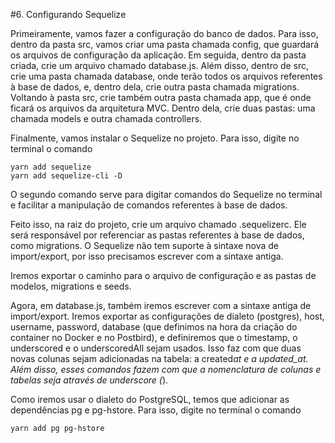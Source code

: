 #6. Configurando Sequelize

Primeiramente, vamos fazer a configuração do banco de dados. Para isso, dentro
da pasta src, vamos criar uma pasta chamada config, que guardará os arquivos
de configuração da aplicação. Em seguida, dentro da pasta criada, crie um
arquivo chamado database.js.
Além disso, dentro de src, crie uma pasta chamada database, onde terão todos os
arquivos referentes à base de dados, e, dentro dela, crie outra pasta chamada
migrations.
Voltando à pasta src, crie também outra pasta chamada app, que é onde ficará
os arquivos da arquitetura MVC. Dentro dela, crie duas pastas: uma chamada
models e outra chamada controllers.

Finalmente, vamos instalar o Sequelize no projeto. Para isso, digite no terminal
o comando

```
yarn add sequelize
yarn add sequelize-cli -D
```

O segundo comando serve para digitar comandos do Sequelize no terminal e
facilitar a manipulação de comandos referentes à base de dados.

Feito isso, na raiz do projeto, crie um arquivo chamado .sequelizerc. Ele será
responsável por referenciar as pastas referentes à base de dados, como
migrations. O Sequelize não tem suporte à sintaxe nova de import/export, por
isso precisamos escrever com a sintaxe antiga.

Iremos exportar o caminho para o arquivo de configuração e as pastas de modelos,
migrations e seeds.

Agora, em database.js, também iremos escrever com a sintaxe antiga de
import/export. Iremos exportar as configurações de dialeto (postgres), host,
username, password, database (que definimos na hora da criação do container no
Docker e no Postbird), e definiremos que o timestamp, o underscored e o
underscoredAll sejam usados. Isso faz com que duas novas colunas sejam
adicionadas na tabela: a created*at e a updated_at. Além disso, esses comandos
fazem com que a nomenclatura de colunas e tabelas seja através de underscore (*).

Como iremos usar o dialeto do PostgreSQL, temos que adicionar as
dependências pg e pg-hstore. Para isso, digite no terminal o comando

```
yarn add pg pg-hstore
```
